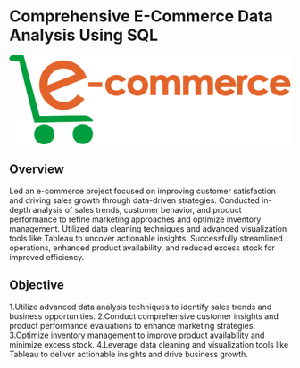 # Comprehensive E-Commerce Data Analysis Using SQL
![E-Commerce Logo](https://github.com/Bhavana570/E-Commerce-Company/blob/16a76a48b84e791ac5e05559eb2511c8fd0b5d3c/e-commerce(pic).png)

## Overview
Led an e-commerce project focused on improving customer satisfaction and driving sales growth through data-driven strategies. Conducted in-depth analysis of sales trends, customer behavior, and product performance to refine marketing approaches and optimize inventory management. Utilized data cleaning techniques and advanced visualization tools like Tableau to uncover actionable insights. Successfully streamlined operations, enhanced product availability, and reduced excess stock for improved efficiency.

## Objective
1.Utilize advanced data analysis techniques to identify sales trends and business opportunities.
2.Conduct comprehensive customer insights and product performance evaluations to enhance marketing strategies.
3.Optimize inventory management to improve product availability and minimize excess stock.
4.Leverage data cleaning and visualization tools like Tableau to deliver actionable insights and drive business growth.





